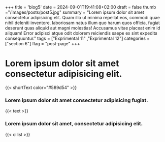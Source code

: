 +++
title = 'blog5'
date = 2024-09-01T19:41:08+02:00
draft = false
thumb ="/images/posts/post5.jpg"
summary = "Lorem ipsum dolor sit amet consectetur adipisicing elit. Quam illo ut minima repellat eos, commodi quae nihil deleniti inventore, laboriosam natus illum quo harum quos officia, fugiat deserunt quas aliquid aut magni molestias! Accusamus vitae placeat enim id aliquam! Error adipisci atque odit dolorem reiciendis saepe ex sint expedita consequuntur."
tags = ["Exprimental 11" ,"Exprimental 12"]
categories = ["section 6"]
flag = "post-page"
+++


# Lorem ipsum dolor sit amet consectetur adipisicing elit.

{{< shortText color="#589d54" >}}

### Lorem ipsum dolor sit amet consectetur adipisicing fugiat.

{{< text >}}

###  Lorem ipsum dolor sit amet, consectetur adipisicing elit.

{{< ollist >}}
